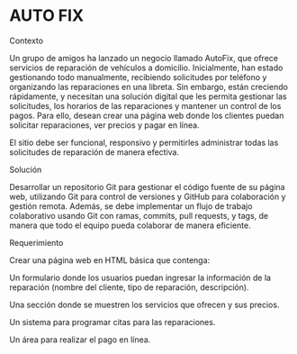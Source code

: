 # AUTO FIX


Contexto

Un grupo de amigos ha lanzado un negocio llamado AutoFix, que ofrece servicios de reparación de vehículos a domicilio. Inicialmente, han estado gestionando todo manualmente, recibiendo solicitudes por teléfono y organizando las reparaciones en una libreta. Sin embargo, están creciendo rápidamente, y necesitan una solución digital que les permita gestionar las solicitudes, los horarios de las reparaciones y mantener un control de los pagos. Para ello, desean crear una página web donde los clientes puedan solicitar reparaciones, ver precios y pagar en línea.

El sitio debe ser funcional, responsivo y permitirles administrar todas las solicitudes de reparación de manera efectiva.

Solución

Desarrollar un repositorio Git para gestionar el código fuente de su página web, utilizando Git para control de versiones y GitHub para colaboración y gestión remota. Además, se debe implementar un flujo de trabajo colaborativo usando Git con ramas, commits, pull requests, y tags, de manera que todo el equipo pueda colaborar de manera eficiente.

Requerimiento

Crear una página web en HTML básica que contenga:

Un formulario donde los usuarios puedan ingresar la información de la reparación (nombre del cliente, tipo de reparación, descripción).

Una sección donde se muestren los servicios que ofrecen y sus precios.

Un sistema para programar citas para las reparaciones.

Un área para realizar el pago en línea.
